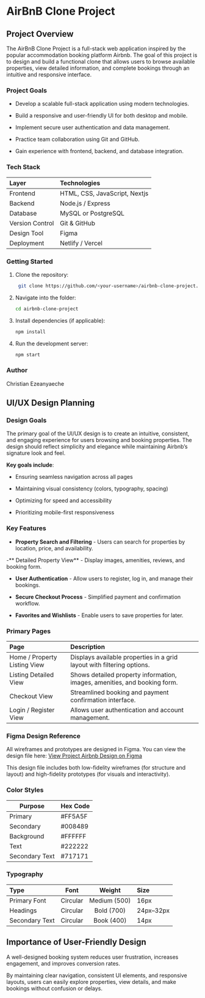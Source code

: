 # AirBnB Clone Project

## Project Overview

The AirBnB Clone Project is a full-stack web application inspired by the popular accommodation booking platform Airbnb.
The goal of this project is to design and build a functional clone that allows users to browse available properties, view detailed information, and complete bookings through an intuitive and responsive interface.

### Project Goals

- Develop a scalable full-stack application using modern technologies.

- Build a responsive and user-friendly UI for both desktop and mobile.

- Implement secure user authentication and data management.

- Practice team collaboration using Git and GitHub.

- Gain experience with frontend, backend, and database integration.

### Tech Stack
| Layer |	Technologies|
| :-------- | :---------- |
| Frontend |	HTML, CSS, JavaScript, Nextjs|
| Backend |	Node.js / Express |
| Database | MySQL or PostgreSQL |
| Version Control |	Git & GitHub |
| Design Tool	| Figma |
| Deployment |	Netlify / Vercel |

### Getting Started

1. Clone the repository:

    ```bash
     git clone https://github.com/<your-username>/airbnb-clone-project.git
    ```

2. Navigate into the folder:

    ```bash
    cd airbnb-clone-project
    ```

3. Install dependencies (if applicable):

    ```bash
    npm install
    ```

4. Run the development server:

    ```bash
    npm start
    ```

### Author

Christian Ezeanyaeche

## UI/UX Design Planning

### Design Goals

The primary goal of the UI/UX design is to create an intuitive, consistent, and engaging experience for users browsing and booking properties. The design should reflect simplicity and elegance while maintaining Airbnb’s signature look and feel.

**Key goals include**:

- Ensuring seamless navigation across all pages

- Maintaining visual consistency (colors, typography, spacing)

- Optimizing for speed and accessibility

- Prioritizing mobile-first responsiveness

### Key Features

- **Property Search and Filtering** - Users can search for properties by location, price, and availability.

-** Detailed Property View** - Display images, amenities, reviews, and booking form.

- **User Authentication** - Allow users to register, log in, and manage their bookings.

- **Secure Checkout Process** - Simplified payment and confirmation workflow.

- **Favorites and Wishlists** - Enable users to save properties for later.

### Primary Pages
| Page	| Description |
| :-------- | :-------- |
|Home / Property Listing View |	Displays available properties in a grid layout with filtering options. |
|Listing Detailed View | Shows detailed property information, images, amenities, and booking form. |
|Checkout View | Streamlined booking and payment confirmation interface. |
|Login / Register View | Allows user authentication and account management. |

### Figma Design Reference

All wireframes and prototypes are designed in Figma.
You can view the design file here:
[View Project Airbnb Design on Figma](https://www.figma.com/design/E2BRqdPcKkrnX6hLGPto8Z/Project-Airbnb?node-id=1-4&p=f)

This design file includes both low-fidelity wireframes (for structure and layout) and high-fidelity prototypes (for visuals and interactivity).

### Color Styles

| Purpose | Hex Code |
| ----- | ------- |
| Primary	| #FF5A5F |
| Secondary	| #008489 |
| Background | #FFFFFF |
| Text	| #222222 |
| Secondary Text | #717171 |

### Typography

| Type	| Font | Weight	| Size |
| :----- | :-----: | :----: | :------ |
| Primary Font | Circular | Medium (500) | 16px |
| Headings | Circular |	Bold (700) | 24px–32px |
| Secondary Text	| Circular | Book (400)	| 14px |

## Importance of User-Friendly Design

A well-designed booking system reduces user frustration, increases engagement, and improves conversion rates.

By maintaining clear navigation, consistent UI elements, and responsive layouts, users can easily explore properties, view details, and make bookings without confusion or delays.

